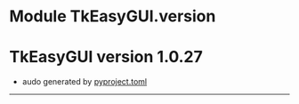 # Module TkEasyGUI.version

# TkEasyGUI version 1.0.27

- audo generated by [pyproject.toml](https://github.com/kujirahand/tkeasygui-python/blob/main/pyproject.toml)

---------------------------



